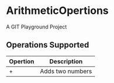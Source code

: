 # ArithmeticOpertions
A GIT Playground Project

## Operations Supported

Opertion	| Description
--------	| ----------
+ 			| Adds two numbers